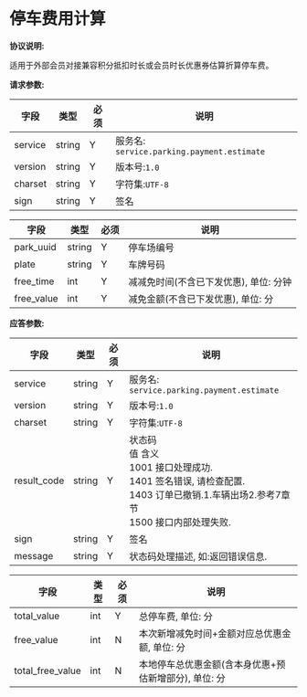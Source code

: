 # 停车费用计算

**协议说明:**

适用于外部会员对接兼容积分抵扣时长或会员时长优惠券估算折算停车费。

**请求参数:**

| 字段 | 类型 | 必须 | 说明|
| --- | --- | --- | --- |
| service | string | Y | 服务名: `service.parking.payment.estimate` |
| version | string | Y | 版本号:`1.0`|
| charset | string | Y | 字符集:`UTF-8`|
| sign | string | Y | 签名|

| 字段 | 类型 | 必须 | 说明|
| --- | --- | --- | --- |
| park_uuid | string | Y | 停车场编号 |
| plate | string | Y | 车牌号码|
| free_time | int | Y | 减减免时间(不含已下发优惠), 单位: 分钟 |
| free_value | int | Y | 减免金额(不含已下发优惠), 单位: 分 |

**应答参数:**

| 字段 | 类型 | 必须 | 说明|
| --- | --- | --- | --- |
| service | string | Y | 服务名: `service.parking.payment.estimate` |
| version | string | Y | 版本号:`1.0`|
| charset | string | Y | 字符集:`UTF-8`|
| result_code | string | Y | 状态码<br/>值 含义<br/>1001  接口处理成功.<br/>1401  签名错误, 请检查配置.<br/>1403  订单已撤销.1.车辆出场2.参考7章节<br/>1500  接口内部处理失败. |
| sign | string | Y | 签名|
| message | string | Y | 状态码处理描述, 如:返回错误信息. |

| 字段 | 类型 | 必须 | 说明|
| --- | --- | --- | --- |
| total_value | int | Y | 总停车费, 单位: 分 |
| free_value | int | N | 本次新增减免时间+金额对应总优惠金额, 单位: 分 |
| total_free_value | int | N | 本地停车总优惠金额(含本身优惠+预估新增部分), 单位: 分 |